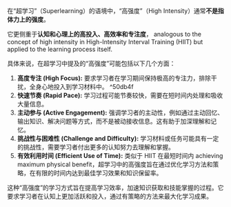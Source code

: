 在“超学习”（Superlearning）的语境中，“高强度”（High Intensity）通常**不是指体力上的强度**。

它更侧重于**认知和心理上的高投入、高效率和专注度**， analogous to the concept of high intensity in High-Intensity Interval Training (HIIT) but applied to the learning process itself.

具体来说，在超学习中提及的“高强度”可能包括以下几个方面：

1. **高度专注 (High Focus):** 要求学习者在学习期间保持极高的专注力，排除干扰，全身心地投入到学习材料中。 ^50db4f
2. **快速节奏 (Rapid Pace):** 学习过程可能节奏较快，需要在短时间内处理和吸收大量信息。
3. **主动参与 (Active Engagement):** 强调学习者的主动性，例如通过主动回忆、输出知识、解决问题等方式，而不是被动接收信息。这有助于加深理解和记忆。
4. **挑战性与困难性 (Challenge and Difficulty):** 学习材料或任务可能具有一定的挑战性，需要学习者付出更多的认知努力去理解和掌握。
5. **有效利用时间 (Efficient Use of Time):** 类似于 HIIT 在最短时间内 achieving maximum physical benefit，超学习中的高强度旨在通过优化学习方法和策略，在有限的时间内达到最佳学习效果和知识保留率。

这种“高强度”的学习方式旨在提高学习效率，加速知识获取和技能掌握的过程。它要求学习者在认知上更加活跃和投入，通过有策略的方法来最大化学习成果。